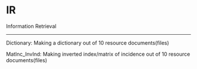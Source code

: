 # IR
Information Retrieval

----------------------------

Dictionary:
	Making a dictionary out of 10 resource documents(files)

MatInc_InvInd:
	Making inverted index/matrix of incidence out of 10 resource documents(files)

